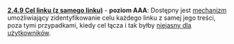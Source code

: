 [**2.4.9 Cel linku (z samego linku)**](https://wcag.lepszyweb.pl/#link-purpose-link-only) - **poziom AAA**: Dostępny jest <a href="#" data-toggle="tooltip" data-original-title="{{site.data.glossary.mechanizm | strip_html | replace: '*', ''}}">mechanizm</a> umożliwiający zidentyfikowanie celu każdego linku z samej jego treści, poza tymi przypadkami, kiedy cel łącza i tak byłby <a href="#" data-toggle="tooltip" data-original-title="{{site.data.glossary.ogolnie_niejednoznaczny_dla_uzytkownikow | strip_html | replace: '*', ''}}">niejasny dla użytkowników</a>.


